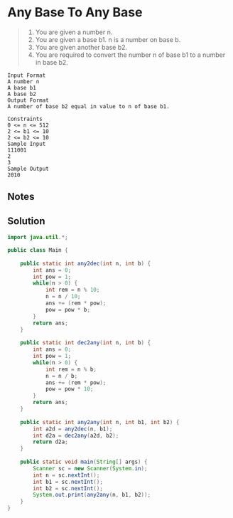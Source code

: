 # Any Base To Any Base

> 1. You are given a number n.
> 2. You are given a base b1. n is a number on base b.
> 3. You are given another base b2.
> 4. You are required to convert the number n of base b1 to a number in base b2.


```
Input Format
A number n
A base b1
A base b2
Output Format
A number of base b2 equal in value to n of base b1.

Constraints
0 <= n <= 512
2 <= b1 <= 10
2 <= b2 <= 10
Sample Input
111001
2
3
Sample Output
2010
```

## Notes




## Solution

```java
import java.util.*;

public class Main {
    
    public static int any2dec(int n, int b) {
        int ans = 0;
        int pow = 1;
        while(n > 0) {
            int rem = n % 10;
            n = n / 10;
            ans += (rem * pow);
            pow = pow * b;
        }
        return ans;
    }
    
    public static int dec2any(int n, int b) {
        int ans = 0;
        int pow = 1;
        while(n > 0) {
            int rem = n % b;
            n = n / b;
            ans += (rem * pow);
            pow = pow * 10;
        }
        return ans;
    }
    
    public static int any2any(int n, int b1, int b2) {
        int a2d = any2dec(n, b1);
        int d2a = dec2any(a2d, b2);
        return d2a;
    }
    
    public static void main(String[] args) {
        Scanner sc = new Scanner(System.in);
        int n = sc.nextInt();
        int b1 = sc.nextInt();
        int b2 = sc.nextInt();
        System.out.print(any2any(n, b1, b2));
    }
}
```
